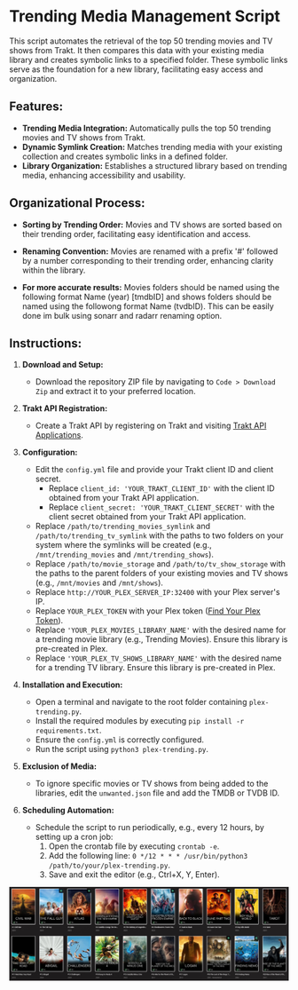 # Trending Media Management Script

This script automates the retrieval of the top 50 trending movies and TV shows from Trakt. It then compares this data with your existing media library and creates symbolic links to a specified folder. These symbolic links serve as the foundation for a new library, facilitating easy access and organization.

## Features:
- **Trending Media Integration:** Automatically pulls the top 50 trending movies and TV shows from Trakt.
- **Dynamic Symlink Creation:** Matches trending media with your existing collection and creates symbolic links in a defined folder.
- **Library Organization:** Establishes a structured library based on trending media, enhancing accessibility and usability.

## Organizational Process:
- **Sorting by Trending Order:** Movies and TV shows are sorted based on their trending order, facilitating easy identification and access.
- **Renaming Convention:** Movies are renamed with a prefix '#' followed by a number corresponding to their trending order, enhancing clarity within the library.

- **For more accurate results:** Movies folders should be named using the following format Name (year) [tmdbID] and shows folders should be named using the followong format Name (tvdbID). This can be easily done im bulk using sonarr and radarr renaming option.

## Instructions:

1. **Download and Setup:**
   - Download the repository ZIP file by navigating to `Code > Download Zip` and extract it to your preferred location.

2. **Trakt API Registration:**
   - Create a Trakt API by registering on Trakt and visiting [Trakt API Applications](https://trakt.tv/oauth/applications/new).

3. **Configuration:**
   - Edit the `config.yml` file and provide your Trakt client ID and client secret.
     - Replace `client_id: 'YOUR_TRAKT_CLIENT_ID'` with the client ID obtained from your Trakt API application.
     - Replace `client_secret: 'YOUR_TRAKT_CLIENT_SECRET'` with the client secret obtained from your Trakt API application.
   - Replace `/path/to/trending_movies_symlink` and `/path/to/trending_tv_symlink` with the paths to two folders on your system where the symlinks will be created (e.g., `/mnt/trending_movies` and `/mnt/trending_shows`).
   - Replace `/path/to/movie_storage` and `/path/to/tv_show_storage` with the paths to the parent folders of your existing movies and TV shows (e.g., `/mnt/movies` and `/mnt/shows`).
   - Replace `http://YOUR_PLEX_SERVER_IP:32400` with your Plex server's IP.
   - Replace `YOUR_PLEX_TOKEN` with your Plex token ([Find Your Plex Token](https://support.plex.tv/articles/204059436-finding-an-authentication-token-x-plex-token/)).
   - Replace `'YOUR_PLEX_MOVIES_LIBRARY_NAME'` with the desired name for a trending movie library (e.g., Trending Movies). Ensure this library is pre-created in Plex.
   - Replace `'YOUR_PLEX_TV_SHOWS_LIBRARY_NAME'` with the desired name for a trending TV library. Ensure this library is pre-created in Plex.

4. **Installation and Execution:**
   - Open a terminal and navigate to the root folder containing `plex-trending.py`.
   - Install the required modules by executing `pip install -r requirements.txt`.
   - Ensure the `config.yml` is correctly configured.
   - Run the script using `python3 plex-trending.py`.

5. **Exclusion of Media:**
   - To ignore specific movies or TV shows from being added to the libraries, edit the `unwanted.json` file and add the TMDB or TVDB ID.

6. **Scheduling Automation:**
   - Schedule the script to run periodically, e.g., every 12 hours, by setting up a cron job:
     1. Open the crontab file by executing `crontab -e`.
     2. Add the following line: `0 */12 * * * /usr/bin/python3 /path/to/your/plex-trending.py`.
     3. Save and exit the editor (e.g., Ctrl+X, Y, Enter).

![Image](./library.jpg)
